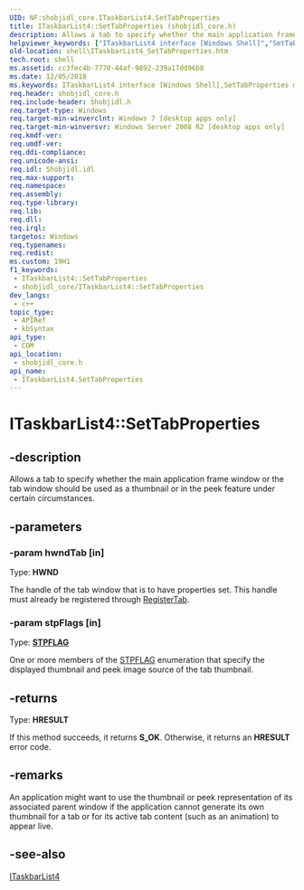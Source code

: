 ```yaml
---
UID: NF:shobjidl_core.ITaskbarList4.SetTabProperties
title: ITaskbarList4::SetTabProperties (shobjidl_core.h)
description: Allows a tab to specify whether the main application frame window or the tab window should be used as a thumbnail or in the peek feature under certain circumstances.
helpviewer_keywords: ["ITaskbarList4 interface [Windows Shell]","SetTabProperties method","ITaskbarList4.SetTabProperties","ITaskbarList4::SetTabProperties","SetTabProperties","SetTabProperties method [Windows Shell]","SetTabProperties method [Windows Shell]","ITaskbarList4 interface","_shell_ITaskbarList4_SetTabProperties","shell.ITaskbarList4_SetTabProperties","shobjidl_core/ITaskbarList4::SetTabProperties"]
old-location: shell\ITaskbarList4_SetTabProperties.htm
tech.root: shell
ms.assetid: cc3fec4b-7770-44af-9892-239a17dd96b8
ms.date: 12/05/2018
ms.keywords: ITaskbarList4 interface [Windows Shell],SetTabProperties method, ITaskbarList4.SetTabProperties, ITaskbarList4::SetTabProperties, SetTabProperties, SetTabProperties method [Windows Shell], SetTabProperties method [Windows Shell],ITaskbarList4 interface, _shell_ITaskbarList4_SetTabProperties, shell.ITaskbarList4_SetTabProperties, shobjidl_core/ITaskbarList4::SetTabProperties
req.header: shobjidl_core.h
req.include-header: Shobjidl.h
req.target-type: Windows
req.target-min-winverclnt: Windows 7 [desktop apps only]
req.target-min-winversvr: Windows Server 2008 R2 [desktop apps only]
req.kmdf-ver: 
req.umdf-ver: 
req.ddi-compliance: 
req.unicode-ansi: 
req.idl: Shobjidl.idl
req.max-support: 
req.namespace: 
req.assembly: 
req.type-library: 
req.lib: 
req.dll: 
req.irql: 
targetos: Windows
req.typenames: 
req.redist: 
ms.custom: 19H1
f1_keywords:
 - ITaskbarList4::SetTabProperties
 - shobjidl_core/ITaskbarList4::SetTabProperties
dev_langs:
 - c++
topic_type:
 - APIRef
 - kbSyntax
api_type:
 - COM
api_location:
 - shobjidl_core.h
api_name:
 - ITaskbarList4.SetTabProperties
---
```


# ITaskbarList4::SetTabProperties


## -description

Allows a tab to specify whether the main application frame window or the tab window should be used as a thumbnail or in the peek feature under certain circumstances.

## -parameters

### -param hwndTab [in]

Type: <b>HWND</b>

The handle of the tab window that is to have properties set. This handle must already be registered through <a href="https://docs.microsoft.com/windows/desktop/api/shobjidl_core/nf-shobjidl_core-itaskbarlist3-registertab">RegisterTab</a>.

### -param stpFlags [in]

Type: <b><a href="https://docs.microsoft.com/windows/desktop/api/shobjidl_core/ne-shobjidl_core-stpflag">STPFLAG</a></b>

One or more members of the <a href="https://docs.microsoft.com/windows/desktop/api/shobjidl_core/ne-shobjidl_core-stpflag">STPFLAG</a> enumeration that specify the displayed thumbnail and peek image source of the tab thumbnail.

## -returns

Type: <b>HRESULT</b>

If this method succeeds, it returns <b xmlns:loc="http://microsoft.com/wdcml/l10n">S_OK</b>. Otherwise, it returns an <b xmlns:loc="http://microsoft.com/wdcml/l10n">HRESULT</b> error code.

## -remarks

An application might want to use the thumbnail or peek representation of its associated parent window if the application cannot generate its own thumbnail for a tab or for its active tab content (such as an animation) to appear live.

## -see-also

<a href="https://docs.microsoft.com/windows/desktop/api/shobjidl_core/nn-shobjidl_core-itaskbarlist4">ITaskbarList4</a>

